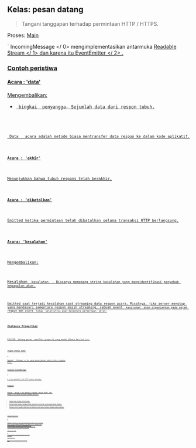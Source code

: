 ## Kelas: pesan datang

> Tangani tanggapan terhadap permintaan HTTP / HTTPS.

Proses: [Main](../glossary.md#main-process)

` IncomingMessage </ 0> mengimplementasikan 
antarmuka <a href="https://nodejs.org/api/stream.html#stream_readable_streams"> Readable Stream </ 1> dan karena itu <a href="https://nodejs.org/api/events.html#events_class_eventemitter"> EventEmitter </ 2> .</p>

<h3>Contoh peristiwa</h3>

<h4>Acara : 'data'</h4>

<p>Mengembalikan:</p>

<ul>
<li><code> bingkai</ 0>  penyangga- Sejumlah data dari respon tubuh.</li>
</ul>

<p><code> Data </ 0>  acara adalah metode biasa mentransfer data respon ke dalam kode aplikatif.</p>

<h4>Acara : 'akhir'</h4>

<p>Menunjukkan bahwa tubuh respons telah berakhir.</p>

<h4>Acara : 'dibatalkan'</h4>

<p>Emitted ketika permintaan telah dibatalkan selama transaksi HTTP berlangsung.</p>

<h4>Acara: 'kesalahan'</h4>

<p>Mengembalikan:</p>

<p>Kesalahan <code> kesalahan </ 0> - Biasanya memegang string kesalahan yang mengidentifikasi penyebab kegagalan akar.</p>

<p>Emitted saat terjadi kesalahan saat streaming data respon acara. Misalnya, jika server menutup yang mendasari sementara respon masih streaming, sebuah event <code> kesalahan</ 0>  akan dipancarkan pada objek respon dan acara <code> tutup </ 0> selanjutnya akan mengikuti permintaan. objek.
</p>

<h3>Instance Properties</h3>

<p>Contoh <code> datang pesan </ 0> memiliki properti yang mudah dibaca berikut ini:</p>

<h4><code>respon.status Code`</h4> 

Sebuah ` Integer </ 0> yang menunjukkan kode status respons HTTP.</p>

<h4><code>response.statusMessage`</h4> 

A `String` mewakili the HTTP status message.

#### `Tanggapan`

Sebuah ` Objek </ 0> mewakili header respon HTTP. The <code> header </ 0> objek diformat sebagai berikut:</p>

<ul>
<li>Semua nama header diturunkan.</li>
<li>Setiap nama header menghasilkan properti bernilai array pada objek header.</li>
<li>Setiap nilai header didorong ke dalam array yang terkait dengan nama kopinya.</li>
</ul>

<h4><code>respon.http Versi`</h4> 

Sebuah ` String </ 0> yang menunjukkan nomor versi protokol HTTP . Nilai tipikal adalah '1.0' atau '1.1'. Selain itu <code> httpVersionMajor </ 0> dan <code> httpVersionMinor </ 0> adalah dua properti yang dapat dibaca Integer yang mengembalikan masing-masing bilangan utama HTTP dan versi minor.</p>

<h4><code>respon.http Versi utama`</h4> 

Sebuah ` Integer </ 0> yang menunjukkan nomor versi protokol utama HTTP .</p>

<h4><code>respon.http Versi kecil`</h4> 

Sebuah  Integer </ 0> yang menunjukkan nomor versi protokol HTTP minor .</p>